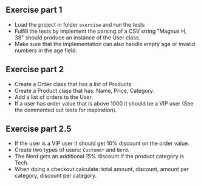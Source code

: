 
## Exercise part 1
- Load the project in folder `exercise` and run the tests
- Fulfill the tests by implement the parsing of a CSV string "Magnus H, 38" should produce an instance of the User class.
- Make sure that the implementation can also handle empty age or invalid numbers in the age field.

## Exercise part 2
- Create a Order class that has a list of Products.
- Create a Product class that has: Name, Price, Category.
- Add a list of orders to the User.
- If a user has order value that is above 1000 it should be a VIP user (See the commented out tests for inspiration).

## Exercise part 2.5
- If the user is a VIP user it should get 10% discount on the order value.
- Create two types of users: `Customer` and `Nerd`.
- The Nerd gets an additional 15% discount if the product category is Tech.
- When doing a checkout calculate: total amount, discount, amount per category, discount per category.
